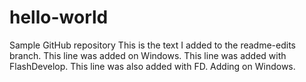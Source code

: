 # hello-world
Sample GitHub repository
This is the text I added to the readme-edits branch.
This line was added on Windows.
This line was added with FlashDevelop.
This line was also added with FD.
Adding on Windows.
